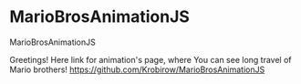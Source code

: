 # MarioBrosAnimationJS
MarioBrosAnimationJS


Greetings! 
Here link for animation's page, where You can see long travel of Mario brothers!
https://github.com/Krobirow/MarioBrosAnimationJS

